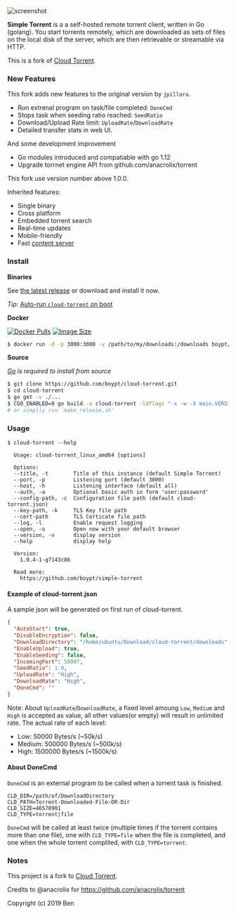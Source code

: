 ![screenshot](https://user-images.githubusercontent.com/1033514/62452213-4fa04800-b7a2-11e9-887b-e0e436c1c204.png)

**Simple Torrent** is a a self-hosted remote torrent client, written in Go (golang). You start torrents remotely, which are downloaded as sets of files on the local disk of the server, which are then retrievable or streamable via HTTP.

This is a fork of [Cloud Torrent](https://github.com/jpillora/cloud-torrent).

### New Features

This fork adds new features to the original version by `jpillora`.

* Run extrenal program on task/file completed: `DoneCmd`
* Stops task when seeding ratio reached: `SeedRatio`
* Download/Upload Rate limit: `UploadRate`/`DownloadRate`
* Detailed transfer stats in web UI.

And some development improvement
* Go modules introduced and compatiable with go 1.12
* Upgrade torrnet engine API from github.com/anacrolix/torrent

This fork use version number above 1.0.0.

Inherited features:

* Single binary
* Cross platform
* Embedded torrent search
* Real-time updates
* Mobile-friendly
* Fast [content server](http://golang.org/pkg/net/http/#ServeContent)

### Install

**Binaries**

See [the latest release](https://github.com/boypt/cloud-torrent/releases/latest) or download and install it now.

*Tip*: [Auto-run `cloud-torrent` on boot](https://github.com/jpillora/cloud-torrent/wiki/Auto-Run-on-Reboot)

**Docker**

[![Docker Pulls](https://img.shields.io/docker/pulls/boypt/cloud-torrent.svg)][dockerhub] [![Image Size](https://images.microbadger.com/badges/image/boypt/cloud-torrent.svg)][dockerhub]

[dockerhub]: https://hub.docker.com/r/boypt/cloud-torrent/

``` sh
$ docker run -d -p 3000:3000 -v /path/to/my/downloads:/downloads boypt/cloud-torrent
```

**Source**

*[Go](https://golang.org/dl/) is required to install from source*

``` sh
$ git clone https://github.com/boypt/cloud-torrent.git
$ cd cloud-torrent
$ go get -v ./...
$ CGO_ENABLED=0 go build -o cloud-torrent -ldflags "-s -w -X main.VERSION=1.X.Y"
# or simplly run `make_release.sh'
```

### Usage

```
$ cloud-torrent --help

  Usage: cloud-torrent_linux_amd64 [options]

  Options:
  --title, -t        Title of this instance (default Simple Torrent)
  --port, -p         Listening port (default 3000)
  --host, -h         Listening interface (default all)
  --auth, -a         Optional basic auth in form 'user:password'
  --config-path, -c  Configuration file path (default cloud-torrent.json)
  --key-path, -k     TLS Key file path
  --cert-path        TLS Certicate file path
  --log, -l          Enable request logging
  --open, -o         Open now with your default browser
  --version, -v      display version
  --help             display help

  Version:
    1.0.4-1-g7143c86

  Read more:
    https://github.com/boypt/simple-torrent

```

#### Example of cloud-torrent.json

A sample json will be generated on first run of cloud-torrent.

```json
{
  "AutoStart": true,
  "DisableEncryption": false,
  "DownloadDirectory": "/home/ubuntu/Download/cloud-torrent/downloads",
  "EnableUpload": true,
  "EnableSeeding": false,
  "IncomingPort": 50007,
  "SeedRatio": 1.0,
  "UploadRate": "High",
  "DownloadRate": "High",
  "DoneCmd": ""
}
```

Note: About `UploadRate`/`DownloadRate`, a fixed level amoung `Low`, `Medium` and `High` is accepted as value, all other values(or empty) will result in unlimited rate. The actual rate of each level:

* Low: 50000 Bytes/s (~50k/s)
* Medium: 500000 Bytes/s (~500k/s)
* High: 1500000 Bytes/s (~1500k/s)

#### About DoneCmd

`DoneCmd` is an external program to be called when a torrent task is finished.

```
CLD_DIR=/path/of/DownloadDirectory
CLD_PATH=Torrent-Downloaded-File-OR-Dir
CLD_SIZE=46578901
CLD_TYPE=torrent|file
```

`DoneCmd` will be called at least twice (multiple times if the torrent contains more than one file), one with `CLD_TYPE=file` when the file is completed, and one when the whole torrent complited, with `CLD_TYPE=torrent`.

### Notes

This project is a fork to [Cloud Torrent](https://github.com/jpillora/cloud-torrent).

Credits to @anacrolix for https://github.com/anacrolix/torrent

Copyright (c) 2019 Ben